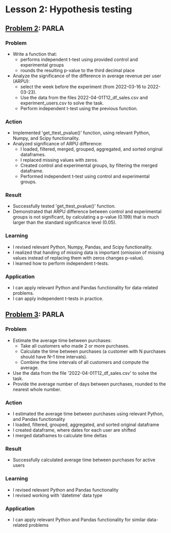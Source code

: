 
# Lesson 2: Hypothesis testing

## [Problem 2](problem_02.ipynb): PARLA

### Problem
- Write a function that:
    - performs independent t-test using provided control and experimental groups
    - rounds the resulting p-value to the third decimal place
- Analyze the significance of the difference in average revenue per user (ARPU):
    - select the week before the experiment (from 2022-03-16 to 2022-03-23).
    - Use the data from the files 2022-04-01T12_df_sales.csv and experiment_users.csv to solve the task.
    - Perform independent t-test using the previous function.

### Action
- Implemented 'get_ttest_pvalue()' function, using relevant Python, Numpy, and Scipy functionality.
- Analyzed significance of ARPU difference:
    - I loaded, filtered, merged, grouped, aggregated, and sorted original dataframes.
    - I replaced missing values with zeros.
    - Created control and experimental groups, by filtering the merged dataframe.
    - Performed independent t-test using control and experimental groups.

### Result
- Successfully tested 'get_ttest_pvalue()' function.
- Demonstrated that ARPU difference between control and experimental groups is not significant, by calculating a p-value (0.199) that is much larger than the standard significance level (0.05).

### Learning
- I revised relevant Python, Numpy, Pandas, and Scipy functionality.
- I realized that handing of missing data is important (omission of missing values instead of replacing them with zeros changes p-value).
- I learned how to perform independent t-tests.

### Application
- I can apply relevant Python and Pandas functionality for data-related problems.
- I can apply independent t-tests in practice.



## [Problem 3](problem_03.ipynb): PARLA

### Problem
- Estimate the average time between purchases:
    - Take all customers who made 2 or more purchases.
    - Calculate the time between purchases (a customer with N purchases should have N–1 time intervals).
    - Combine the time intervals of all customers and compute the average.
- Use the data from the file '2022-04-01T12_df_sales.csv' to solve the task.
- Provide the average number of days between purchases, rounded to the nearest whole number.

### Action
- I estimated the average time between purchases using relevant Python, and Pandas functionality
- I loaded, filtered, grouped, aggregated, and sorted original dataframe
- I created dataframe, where dates for each user are shifted
- I merged dataframes to calculate time deltas

### Result
- Successfully calculated average time between purchases for active users

### Learning
- I revised relevant Python and Pandas functionality
- I revised working with 'datetime' data type

### Application
- I can apply relevant Python and Pandas functionality for similar data-related problems


